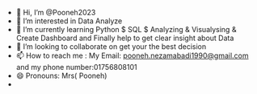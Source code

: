 - 👋 Hi, I’m @Pooneh2023
- 👀 I’m interested in Data Analyze
- 🌱 I’m currently learning Python $ SQL $ Analyzing & Visualysing & Create Dashboard and Finally help to get clear insight about Data
- 💞️ I’m looking to collaborate on get your the best decision 
- 📫 How to reach me : My Email: pooneh.nezamabadi1990@gmail.com and my phone number:01756808101
- 😄 Pronouns: Mrs( Pooneh)
- 

<!---
Pooneh2023/Pooneh2023 is a ✨ special ✨ repository because its `README.md` (this file) appears on your GitHub profile.
You can click the Preview link to take a look at your changes.
--->
